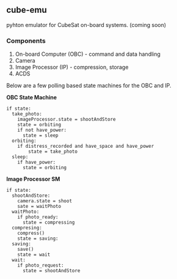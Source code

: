 ## cube-emu

pyhton emulator for CubeSat on-board systems. (coming soon)

### Components

1. On-board Computer (OBC) - command and data handling
2. Camera
3. Image Processor (IP) - compression, storage
4. ACDS

Below are a few polling based state machines for the OBC and IP.

__OBC State Machine__

```
if state:
  take_photo:
    imageProcessor.state = shootAndStore
    state = orbiting
    if not have_power:
      state = sleep
  orbiting:
    if distress_recorded and have_space and have_power
        state = take_photo
  sleep:
    if have_power:
      state = orbiting
```
     
__Image Processor SM__

```
if state:
  shootAndStore:
    camera.state = shoot
    sate = waitPhoto
  waitPhoto:
    if photo_ready:
      state = compressing
  compresing:
    compress()
    state = saving:
  saving:
    save()
    state = wait
  wait:
    if photo_request:
      state = shootAndStore
```
     
